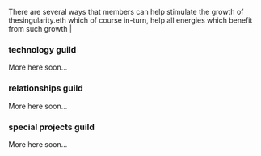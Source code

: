There are several ways that members can help stimulate the growth of thesingularity.eth 
which of course in-turn, help all energies which benefit from such growth |

### technology guild

More here soon...

### relationships guild

More here soon...

### special projects guild

More here soon...